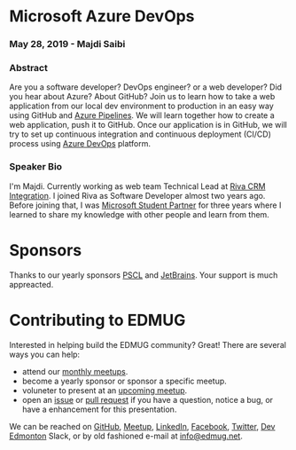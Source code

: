 # Microsoft Azure DevOps
### May 28, 2019 - Majdi Saibi

### Abstract
Are you a software developer? DevOps engineer? or a web developer? Did you hear about Azure? About GitHub? Join us to learn how to take a web application from our local dev environment to production in an easy way using GitHub and [Azure Pipelines](https://azure.microsoft.com/en-ca/services/devops/pipelines/). We will learn together how to create a web application, push it to GitHub. Once our application is in GitHub, we will try to set up continuous integration and continuous deployment (CI/CD) process using [Azure DevOps](https://azure.microsoft.com/en-us/services/devops/) platform.

### Speaker Bio
I'm Majdi. Currently working as web team Technical Lead at [Riva CRM Integration](https://www.rivacrmintegration.com/). I joined Riva as Software Developer almost two years ago. Before joining that, I was [Microsoft Student Partner](https://studentpartners.microsoft.com/en-us) for three years where I learned to share my knowledge with other people and learn from them.

# Sponsors
Thanks to our yearly sponsors [PSCL](https://www.pscl.com/) and [JetBrains](https://www.jetbrains.com/).  Your support is much appreacted.

# Contributing to EDMUG
Interested in helping build the EDMUG community?  Great!  There are several ways you can help:

- attend our [monthly meetups](https://www.meetup.com/Edmonton-NET-User-Group/).
- become a yearly sponsor or sponsor a specific meetup.
- voluneter to present at an [upcoming meetup](https://www.meetup.com/Edmonton-NET-User-Group).
- open an [issue](https://github.com/edmug/Meetup-2019-05-28/issues) or [pull request](https://github.com/edmug/Meetup-2019-05-28/pulls) if you have a question, notice a bug, or have a enhancement for this presentation.

We can be reached on [GitHub](https://github.com/edmug), [Meetup](https://www.meetup.com/Edmonton-NET-User-Group/), [LinkedIn](https://www.linkedin.com/groups/667117/), [Facebook](https://www.facebook.com/groups/2608240324), [Twitter](https://twitter.com/yegdotnet), [Dev Edmonton](https://devedmonton.com/) Slack, or by old fashioned e-mail at info@edmug.net.
